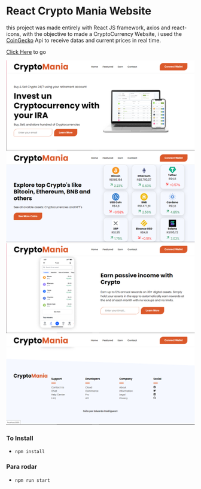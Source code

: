 # React Crypto Mania Website

this project was made entirely with React JS framework, axios and react-icons, with the objective to made a CryptoCurrency Website, i used the [CoinGecko](https://www.coingecko.com) Api to receive datas and current prices in real time.

[Click Here](https://crypto-mania-website.netlify.app) to go

![App Images](/src/assets/1.png) 
![App Images](/src/assets/2.png) 
![App Images](/src/assets/3.png) 
![App Images](/src/assets/4.png) 









### To Install
- `npm install`

### Para rodar 
- `npm run start`